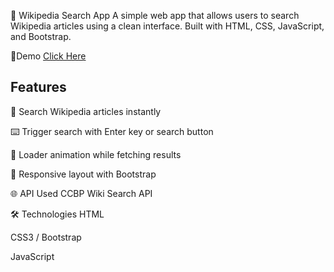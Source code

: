 📘 Wikipedia Search App
A simple web app that allows users to search Wikipedia articles using a clean interface. Built with HTML, CSS, JavaScript, and Bootstrap.

🔗Demo
[Click Here](https://sandeepmothe.github.io/Dynamic-Web-Applications/wiki-search/wi-ki%20search.html)

## Features

🔎 Search Wikipedia articles instantly

⌨️ Trigger search with Enter key or search button

💬 Loader animation while fetching results

📱 Responsive layout with Bootstrap

🌐 API Used
CCBP Wiki Search API

🛠️ Technologies
HTML

CSS3 / Bootstrap

JavaScript
